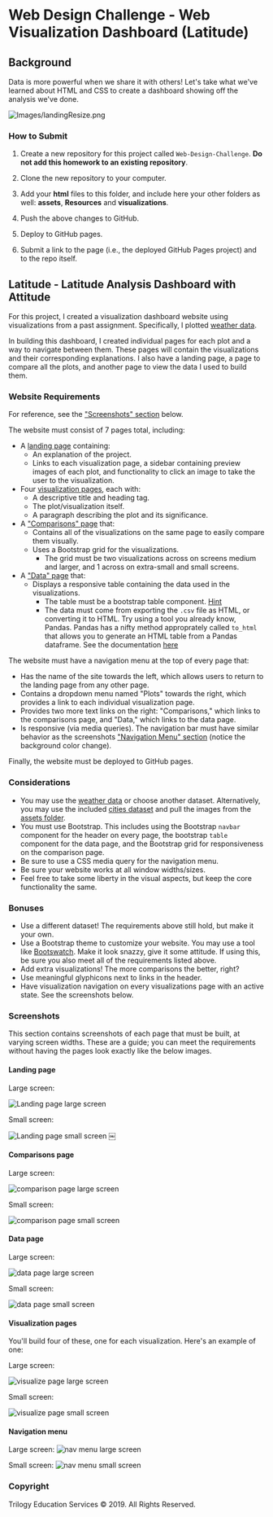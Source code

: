 # Web Design Challenge - Web Visualization Dashboard (Latitude)

## Background

Data is more powerful when we share it with others! Let's take what we've learned about HTML and CSS to create a dashboard showing off the analysis we've done.

![Images/landingResize.png](Images/landingResize.png)

### How to Submit 

1. Create a new repository for this project called `Web-Design-Challenge`. **Do not add this homework to an existing repository**.

1. Clone the new repository to your computer.

1. Add your **html** files to this folder, and include here your other folders as well: **assets**, **Resources** and **visualizations**. 

1. Push the above changes to GitHub.

1. Deploy to GitHub pages. 

1. Submit a link to the page (i.e., the deployed GitHub Pages project) and to the repo itself. 

## Latitude - Latitude Analysis Dashboard with Attitude

For this project, I created a visualization dashboard website using visualizations from a past assignment. Specifically, I plotted [weather data](Resources/cities.csv).

In building this dashboard, I created individual pages for each plot and a way to navigate between them. These pages will contain the visualizations and their corresponding explanations. I also have a landing page, a page to compare all the plots, and another page to view the data I used to build them.

### Website Requirements

For reference, see the ["Screenshots" section](#screenshots) below.

The website must consist of 7 pages total, including:

* A [landing page](#landing-page) containing:
  * An explanation of the project.
  * Links to each visualization page, a sidebar containing preview images of each plot, and functionality to click an image to take the user to the visualization.
* Four [visualization pages](#visualization-pages), each with:
  * A descriptive title and heading tag.
  * The plot/visualization itself.
  * A paragraph describing the plot and its significance.
* A ["Comparisons" page](#comparisons-page) that:
  * Contains all of the visualizations on the same page to easily compare them visually.
  * Uses a Bootstrap grid for the visualizations.
    * The grid must be two visualizations across on screens medium and larger, and 1 across on extra-small and small screens.
* A ["Data" page](#data-page) that:
  * Displays a responsive table containing the data used in the visualizations.
    * The table must be a bootstrap table component. [Hint](https://getbootstrap.com/docs/4.3/content/tables/#responsive-tables)
    * The data must come from exporting the `.csv` file as HTML, or converting it to HTML. Try using a tool you already know, Pandas. Pandas has a nifty method approprately called `to_html` that allows you to generate an HTML table from a Pandas dataframe. See the documentation [here](https://pandas.pydata.org/pandas-docs/version/0.17.0/generated/pandas.DataFrame.to_html.html)

The website must have a navigation menu at the top of every page that:

* Has the name of the site towards the left, which allows users to return to the landing page from any other page.
* Contains a dropdown menu named "Plots" towards the right, which provides a link to each individual visualization page.
* Provides two more text links on the right: "Comparisons," which links to the comparisons page, and "Data," which links to the data page.
* Is responsive (via media queries). The navigation bar must have similar behavior as the screenshots ["Navigation Menu" section](#navigation-menu) (notice the background color change).

Finally, the website must be deployed to GitHub pages.

### Considerations

* You may use the [weather data](Resources/cities.csv) or choose another dataset. Alternatively, you may use the included [cities dataset](Resources/cities.csv) and pull the images from the [assets folder](Resources/assets).
* You must use Bootstrap. This includes using the Bootstrap `navbar` component for the header on every page, the bootstrap `table` component for the data page, and the Bootstrap grid for responsiveness on the comparison page.
* Be sure to use a CSS media query for the navigation menu.
* Be sure your website works at all window widths/sizes.
* Feel free to take some liberty in the visual aspects, but keep the core functionality the same.

### Bonuses

* Use a different dataset! The requirements above still hold, but make it your own.
* Use a Bootstrap theme to customize your website. You may use a tool like [Bootswatch](https://bootswatch.com/). Make it look snazzy, give it some attitude. If using this, be sure you also meet all of the requirements listed above.
* Add extra visualizations! The more comparisons the better, right?
* Use meaningful glyphicons next to links in the header.
* Have visualization navigation on every visualizations page with an active state. See the screenshots below.

### Screenshots

This section contains screenshots of each page that must be built, at varying screen widths. These are a guide; you can meet the requirements without having the pages look exactly like the below images.

#### <a id="landing-page"></a>Landing page

Large screen:

![Landing page large screen](Images/landingResize.png)

Small screen:

![Landing page small screen](Images/landing-sm.png)
￼

#### <a id="comparisons-page"></a>Comparisons page

Large screen:

![comparison page large screen](Images/comparison-lg.png)

Small screen:

![comparison page small screen](Images/comparison-sm.png)

#### <a id="data-page"></a>Data page

Large screen:

![data page large screen](Images/data-lg.png)


Small screen:

![data page small screen](Images/data-sm.png)

#### <a id="visualization-pages"></a>Visualization pages

You'll build four of these, one for each visualization. Here's an example of one:

Large screen:

![visualize page large screen](Images/visualize-lg.png)

Small screen:

![visualize page small screen](Images/visualize-sm.png)

#### <a id="navigation-menu"></a>Navigation menu

Large screen:
![nav menu large screen](Images/nav-lg.png)

Small screen:
![nav menu small screen](Images/nav-sm.png)

### Copyright

Trilogy Education Services © 2019. All Rights Reserved.
